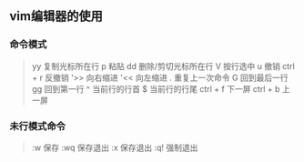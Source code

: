 ## vim编辑器的使用

### 命令模式

> yy	复制光标所在行
> p	粘贴
> dd	删除/剪切光标所在行
> V	按行选中
> u	撤销
> ctrl + r	反撤销
> '>>	向右缩进
> '<<	向左缩进
> .	重复上一次命令
> G	回到最后一行
> gg	回到第一行
> ^	当前行的行首
> $	当前行的行尾
> ctrl + f	下一屏
> ctrl + b	上一屏

### 未行模式命令

> :w	保存
> :wq	保存退出
> :x	保存退出
> :q!	强制退出

